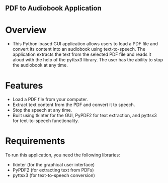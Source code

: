 ## PDF to Audiobook Application 
# Overview
- This Python-based GUI application allows users to load a PDF file and convert its content into an audiobook using text-to-speech. The application extracts the text from the selected PDF file and reads it aloud with the help of the pyttsx3 library. The user has the ability to stop the audiobook at any time.

# Features
- Load a PDF file from your computer.
- Extract text content from the PDF and convert it to speech.
- Stop the speech at any time.
- Built using tkinter for the GUI, PyPDF2 for text extraction, and pyttsx3 for text-to-speech functionality.
# Requirements
To run this application, you need the following libraries:

- tkinter (for the graphical user interface)
- PyPDF2 (for extracting text from PDFs)
- pyttsx3 (for text-to-speech conversion)
